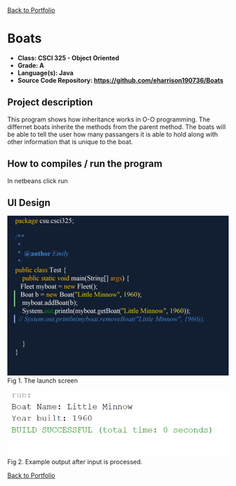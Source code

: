 [Back to Portfolio](./)

Boats
===============

-   **Class: CSCI 325 - Object Oriented** 
-   **Grade: A**
-   **Language(s): Java**
-   **Source Code Repository: https://github.com/eharrison190736/Boats**

## Project description
This program shows how inheritance works in O-O programming. The differnet boats inherite the methods from the parent method. The boats will be able to tell the user how many passangers it is able to hold along with other information that is unique to the boat. 

## How to compiles / run the program
In netbeans click run

## UI Design



![screenshot](images/Screenshot8.png)
Fig 1. The launch screen

![screenshot](images/Screenshot9.png)
Fig 2. Example output after input is processed.




[Back to Portfolio](./)
